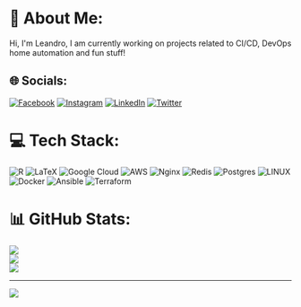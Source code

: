 # 💫 About Me:
Hi, I'm Leandro, I am currently working on projects related to CI/CD, DevOps home automation and fun stuff!


## 🌐 Socials:
[![Facebook](https://img.shields.io/badge/Facebook-%231877F2.svg?logo=Facebook&logoColor=white)](https://facebook.com/leandroaurelio) [![Instagram](https://img.shields.io/badge/Instagram-%23E4405F.svg?logo=Instagram&logoColor=white)](https://instagram.com/oleandroaurelio) [![LinkedIn](https://img.shields.io/badge/LinkedIn-%230077B5.svg?logo=linkedin&logoColor=white)](https://linkedin.com/in/leandroaurelio) [![Twitter](https://img.shields.io/badge/Twitter-%231DA1F2.svg?logo=Twitter&logoColor=white)](https://twitter.com/oleandroaurelio) 

# 💻 Tech Stack:
![R](https://img.shields.io/badge/r-%23276DC3.svg?style=for-the-badge&logo=r&logoColor=white) ![LaTeX](https://img.shields.io/badge/latex-%23008080.svg?style=for-the-badge&logo=latex&logoColor=white) ![Google Cloud](https://img.shields.io/badge/Google%20Cloud-%234285F4.svg?style=for-the-badge&logo=google-cloud&logoColor=white) ![AWS](https://img.shields.io/badge/AWS-%23FF9900.svg?style=for-the-badge&logo=amazon-aws&logoColor=white) ![Nginx](https://img.shields.io/badge/nginx-%23009639.svg?style=for-the-badge&logo=nginx&logoColor=white) ![Redis](https://img.shields.io/badge/redis-%23DD0031.svg?style=for-the-badge&logo=redis&logoColor=white) ![Postgres](https://img.shields.io/badge/postgres-%23316192.svg?style=for-the-badge&logo=postgresql&logoColor=white) ![LINUX](https://img.shields.io/badge/Linux-FCC624?style=for-the-badge&logo=linux&logoColor=black) ![Docker](https://img.shields.io/badge/docker-%230db7ed.svg?style=for-the-badge&logo=docker&logoColor=white) ![Ansible](https://img.shields.io/badge/ansible-%231A1918.svg?style=for-the-badge&logo=ansible&logoColor=white) ![Terraform](https://img.shields.io/badge/terraform-%235835CC.svg?style=for-the-badge&logo=terraform&logoColor=white)
# 📊 GitHub Stats:
![](https://github-readme-stats.vercel.app/api?username=leandro_aur&theme=dark&hide_border=false&include_all_commits=false&count_private=false)<br/>
![](https://github-readme-streak-stats.herokuapp.com/?user=leandro_aur&theme=dark&hide_border=false)<br/>
![](https://github-readme-stats.vercel.app/api/top-langs/?username=leandro_aur&theme=dark&hide_border=false&include_all_commits=false&count_private=false&layout=compact)

---
[![](https://visitcount.itsvg.in/api?id=leandro_aur&icon=0&color=0)](https://visitcount.itsvg.in)

<!-- Proudly created with GPRM ( https://gprm.itsvg.in ) -->
